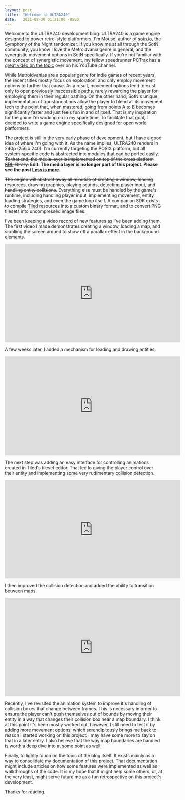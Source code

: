 ```yaml
---
layout: post
title:  "Welcome to ULTRA240"
date:   2021-08-30 01:21:00 -0500
---
```


Welcome to the ULTRA240 development blog. ULTRA240 is a game engine designed to
power retro-style platformers. I'm Mouse, author of [sotn.io](https://sotn.io),
the Symphony of the Night randomizer. If you know me at all through the SotN
community, you know I love the Metroidvania genre in general, and the
synergistic movement options in SotN specifically. If you're not familiar with
the concept of synergistic movement, my fellow speedrunner PCTrax has a
[great video on the topic](https://www.youtube.com/watch?v=XsSqZLDXmTU) over on
his YouTube channel.

While Metroidvanias are a popular genre for indie games of recent years, the
recent titles mostly focus on exploration, and only employ movement options to
further that cause. As a result, movement options tend to exist only to open
previously inaccessible paths, rarely rewarding the player for employing them
in their regular pathing. On the other hand, SotN's unique implementation of 
transformations allow the player to blend all its movement tech to the point 
that, when mastered, going from points A to B becomes significantly faster and
just feels fun in and of itself. That is my inspiration for the game I'm
working on in my spare time. To facilitate that goal, I decided to write a game
engine specifically designed for open world platformers.

The project is still in the very early phase of development, but I have a good
idea of where I'm going with it. As the name implies, ULTRA240 renders in 240p
(256 x 240). I'm currently targeting the POSIX platform, but all
system-specific code is abstracted into modules that can be ported easily.
~~To that end, the media layer is implemented on top of the cross platform 
[SDL](https://www.libsdl.org/) library.~~
**Edit: The media layer is no longer part of this project. Please see the post
[Less is more](/development/update/2023/11/20/less-is-more.html).**

~~The engine will abstract away all minutiae of creating a window,
loading resources, drawing graphics, playing sounds, detecting player input,
and handling entity collisions.~~ Everything else must be handled by the game's
runtime, including handling player input, implementing movement, entity loading
strategies, and even the game loop itself. A companion SDK exists to compile
[Tiled](https://www.mapeditor.org/) resources into a custom binary format, and
to convert PNG tilesets into uncompressed image files. 

I've been keeping a video record of new features as I've been adding them. The
first video I made demonstrates creating a window, loading a map, and scrolling
the screen around to show off a parallax effect in the background elements.

<p><iframe width="560" height="315" src="https://www.youtube.com/embed/yrK8Lh0HS_4" title="YouTube video player" frameborder="0" allow="accelerometer; autoplay; clipboard-write; encrypted-media; gyroscope; picture-in-picture" allowfullscreen></iframe></p>

A few weeks later, I added a mechanism for loading and drawing entities.

<p><iframe width="560" height="315" src="https://www.youtube.com/embed/Iw8WIaDAIeo" title="YouTube video player" frameborder="0" allow="accelerometer; autoplay; clipboard-write; encrypted-media; gyroscope; picture-in-picture" allowfullscreen></iframe></p>

The next step was adding an easy interface for controlling animations created
in Tiled's tileset editor. That led to giving the player control over their
entity and implementing some very rudimentary collision detection.

<p><iframe width="560" height="315" src="https://www.youtube.com/embed/C9g22whP4YM" title="YouTube video player" frameborder="0" allow="accelerometer; autoplay; clipboard-write; encrypted-media; gyroscope; picture-in-picture" allowfullscreen></iframe></p>

I then improved the collision detection and added the ability to transition
between maps.

<p><iframe width="560" height="315" src="https://www.youtube.com/embed/URoBS2PQ7iY" title="YouTube video player" frameborder="0" allow="accelerometer; autoplay; clipboard-write; encrypted-media; gyroscope; picture-in-picture" allowfullscreen></iframe></p>

Recently, I've revisited the animation system to improve it's handling of
collision boxes that change between frames. This is necessary in order to
ensure the player can't push themselves out of bounds by moving their entity in
a way that changes their collision box near a map boundary. I think at this
point it's been mostly worked out, however, I still need to test it by adding
more movement options, which serendipitously brings me back to reason I started
working on this project. I may have some more to say on that in a later
entry. I also believe that the way map boundaries are handled is worth a deep
dive into at some point as well.

Finally, to lightly touch on the topic of the blog itself. It exists mainly as
a way to consolidate my documentation of this project. That documentation might
include articles on how some features were implemented as well as walkthroughs
of the code. It is my hope that it might help some others, or, at the very
least, might serve future me as a fun retrospective on this project's
development.

Thanks for reading.
